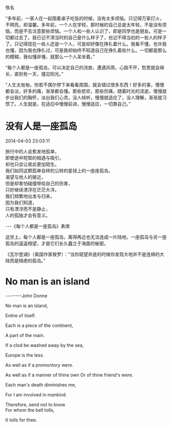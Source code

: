 <link href="../css/style.css" rel="stylesheet" type="text/css" />

<span class="r">佚名

<div class="p">
<div class="wavy">

“多年前，一家人在一起围着桌子吃饭的时候，没有太多烦恼。只记得万家灯火，不明亮，却温馨。多年前，一个人在学校，那时候的自己总是太年轻，不是没有烦恼，而是不去注意那些烦恼。一个人和一些人认识了，即是同学也是朋友。可是一切都过去了。我已记不清当时的自己是什么样子了，也记不得当初的一些人的样子了。只记得现在一些人还是一个人，可是却好像在挣扎着什么。我看不懂，也许我也懂，因为我也挣扎过，可是我却始终不知道自己在挣扎着些什么。一切都是那么的模糊，我似懂非懂，就那么一个人呆坐着。”

“每个人都是一座孤岛，可以决定自己的流放，遭遇风雨，心路不开，愁思就会绵长，直到有一天，撞见阳光。”

“人生太匆匆。你若不偶尔停下来看看周围，就会错过很多东西！好多的事，慢慢都会淡，好多的痛，渐渐都会懂。那些悲欢，那些伤痛，随着时光的流逝，慢慢就步出我们的胸怀，淡出我们心灵。没人倾听，慢慢就适应了，没人理解，渐渐就习惯了。人生就是，在适应中慢慢前进，慢慢适应，一切靠自己。”

</div>
</div>

# 没有人是一座孤岛

<span class="r">2014-04-03 23:03:11
<div class="poetry">

旅行中的人会愈发地孤单，  
即使途中短暂的相遇与吸引，  
却也只会让彼此更加陌生。  
我们如同这颗孤单自转的公转的星球上的一座座孤岛，  
渴望与他人的接近，  
但是却害怕碰撞带给自己的伤害，  
只好继续漂浮在茫茫大洋。  
我们频繁地出发与归来，  
因为我们知道，  
只有漂浮而不是静止，  
人的孤独才会有意义。

</div>

<span class="r">---《每个人都是一座孤岛》素席

<div class="p">

这世上，每个人都是一座孤岛，离得再近也无法连成一片陆地，一座孤岛与另一座孤岛的遥遥相望，才是它们长久矗立于海面的秘密。

《瓦尔登湖》（美国作家梭罗）：“当你窥望井底的时候你发现大地并不是连绵的大陆而是隔绝的孤岛。”

</div>

# No man is an island

<span class="r">--------John Donne
<div class="en">

No man is an island,

Entire of itself.

Each is a piece of the continent,

A part of the main.

If a clod be washed away by the sea,

Europe is the less.

As well as if a promontory were.

As well as if a manner of thine own
Or of thine friend's were.

Each man's death diminishes me,

For I am involved in mankind.

Therefore, send not to know  
For whom the bell tolls,

It tolls for thee.

</div>

